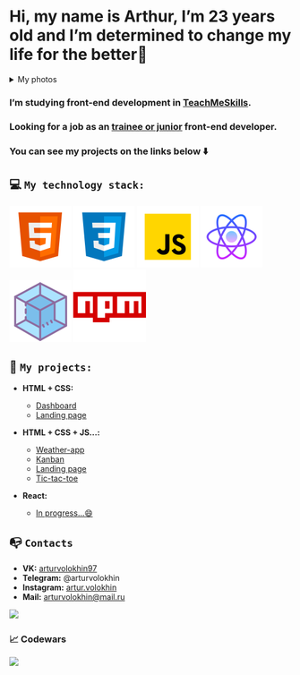# Hi, my name is Arthur, I’m 23 years old and I’m determined to change my life for the better👋

<details>
  <summary>My photos</summary>
  <img src="https://github.com/arturvolokhin/images/blob/main/myself1.png" name="image-name" width="260px">
  <img src="https://github.com/arturvolokhin/images/blob/main/myself2.png" name="image-name" width="262px">
  <img src="https://github.com/arturvolokhin/images/blob/main/myself.png" name="image-name" width="267px">
</details>

### I’m studying front-end development in [TeachMeSkills](https://teachmeskills.by/).

### Looking for a job as an [trainee or junior](https://) front-end developer.

### You can see my projects on the links below ⬇️

## 💻 `My technology stack:`

<a href="https://html.spec.whatwg.org/" title="HTML5"><img src="https://github.com/arturvolokhin/images/blob/main/icons/html.svg" /></a>
<a href="https://www.w3.org/Style/CSS/Overview.en.html" title="CSS3"><img src="https://github.com/arturvolokhin/images/blob/main/icons/css.svg" /></a>
<a href="https://www.javascript.com/" title="JavaScript"><img src="https://github.com/arturvolokhin/images/blob/main/icons/js.svg" /></a>
<a href="https://reactjs.org/" title="React"><img src="https://github.com/arturvolokhin/images/blob/main/icons/react.svg" /></a>
<a href="https://webpack.js.org/" title="Webpack"><img src="https://github.com/arturvolokhin/images/blob/main/icons/webpack.svg" /></a>
<a href="https://www.npmjs.com/" title="Npm"><img src="https://github.com/arturvolokhin/images/blob/main/icons/npm.svg" /></a>



## 📝 `My projects:`

 - **HTML + CSS:**

    - <a href="https://github.com/arturvolokhin/dashboard" target="_blank">Dashboard</a>
    - <a href="https://github.com/arturvolokhin/Konstruct" target="_blank">Landing page</a>

- **HTML + CSS + JS...:**
    - <a href="https://github.com/arturvolokhin/weather-app" target="_blank">Weather-app</a>
    - <a href="https://github.com/arturvolokhin/kanban" target="_blank">Kanban</a>
    - <a href="https://github.com/arturvolokhin/arturvolokhin.github.io" target="_blank">Landing page</a>
    - <a href="https://github.com/arturvolokhin/tic-tac-toe" target="_blank">Tic-tac-toe</a>

- **React:**
    - <a href="#">In progress...😄</a>






## 📭 `Contacts`
- **VK:** <a href="https://vk.com/arturvolokhin97" target="_blank">arturvolokhin97</a>
- **Telegram:** @arturvolokhin
- **Instagram:** <a href="instagram.com/artur.volokhin" target="_blank">artur.volokhin</a>
- **Mail:** arturvolokhin@mail.ru


<img src='https://github-readme-stats.vercel.app/api?username=arturvolokhin&&show_icons=true'>



### 📈 Codewars
<img src='https://www.codewars.com/users/arturvolokhin/badges/large'>
